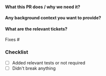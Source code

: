 <!--  Thanks for sending a pull request! -->

#### What this PR does / why we need it?


#### Any background context you want to provide?


#### What are the relevant tickets?
<!--
*Automatically closes linked issue when PR is merged.
Usage: `Fixes #<issue number>`, or `Fixes (paste link of issue)`.
-->
Fixes #

### Checklist
- [ ] Added relevant tests or not required
- [ ] Didn't break anything
